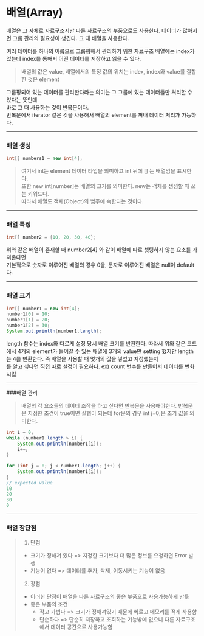 # 배열(Array)

배열은 그 자체로 자료구조지만 다른 자료구조의 부품으로도 사용한다.
데이터가 많아지면 그룹 관리의 필요성이 생긴다. 그 때 배열을 사용한다.

여러 데이터를 하나의 이름으로 그룹핑해서 관리하기 위한 자료구조
배열에는 index가 있는데 index를 통해서 어떤 데이터를 저장하고 읽을 수 있다.
> 배열의 값은 value, 배열에서의 특정 값의 위치는 index, index와 value를 결합한 것은 element

그룹핑되어 있는 데이터를 관리한다라는 의미는 그 그룹에 있는 데이터들만 처리할 수 있다는 뜻인데  
바로 그 때 사용하는 것이 반복문이다.  
반복문에서 iterator 같은 것을 사용해서 배열의 element를 꺼내 데이터 처리가 가능하다.
***
### 배열 생성

```java
int[] numbers1 = new int[4];
```
>여기서 int는 element 데이터 타입을 의미하고 int 뒤에 [] 는 배열임을 표시한다.  
또한 new int[number]는 배열의 크기를 의미한다. new는 객체를 생성할 때 쓰는 키워드다.  
따라서 배열도 객체(Object)의 범주에 속한다는 것이다.

***
### 배열 특징
```java
int[] number2 = {10, 20, 30, 40};
```
위와 같은 배열이 존재할 때 number2[4] 와 같이 배열에 따로 셋팅하지 않는 요소를 가져온다면  
기본적으로 숫자로 이루어진 배열의 경우 0을, 문자로 이루어진 배열은 null이 default다.

***
### 배열 크기
```java
int[] number1 = new int[4];
number1[0] = 10;
number1[1] = 20;
number1[2] = 30;
System.out.println(number1.length);
```

length 함수는 index와 다르게 설정 당시 배열 크기를 반환한다.
따라서 위와 같은 코드에서 4개의 element가 들어갈 수 있는 배열에
3개의 value만 setting 했지만 length는 4를 반환한다. 즉 배열을 사용할 때 몇개의 값을 넣었고 지정했는지  
를 알고 싶다면 직접 따로 설정이 필요하다. ex) count 변수를 만들어서 데이터를 변화시킴

***
###배열 관리

>배열의 각 요소들의 데이터 조작을 하고 싶다면 반복문을 사용해야한다.
>반복문은 지정한 조건이 true이면 실행이 되는데 for문의 경우 int j=0;은 초기 값을 의미한다.

```java
int i = 0;
while (number1.length > i) {
    System.out.println(number1[i]);
    i++;
}

for (int j = 0; j < number1.length; j++) {
    System.out.println(number1[i]);
}
// expected value
10
20
30
0
```
***
### 배열 장단점
> 1. 단점
>   * 크기가 정해져 있다 => 지정한 크기보다 더 많은 정보를 요청하면 Error 발생
>   * 기능이 없다 => 데이터를 추가, 삭제, 이동시키는 기능이 없음
> 2. 장점
>   * 이러한 단점이 배열을 다른 자료구조의 좋은 부품으로 사용가능하게 만듦
>   * 좋은 부품의 조건
>       - 작고 가볍다 => 크기가 정해져있기 때문에 빠르고 메모리를 적게 사용함
>       - 단순하다 => 단순히 저장하고 조회하는 기능밖에 없으니 다른 자료구조에서 데이터 공간으로 사용가능함








